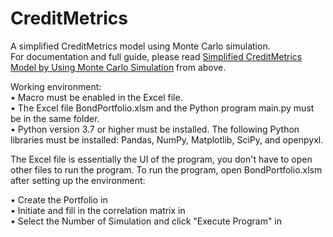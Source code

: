 # CreditMetrics
A simplified CreditMetrics model using Monte Carlo simulation. <br />
For documentation and full guide, please read [Simplified CreditMetrics Model by Using Monte Carlo Simulation](https://github.com/jamesckcc/CreditMetrics/blob/main/Simplified%20CreditMetrics%20Model%20by%20Using%20Monte%20Carlo%20Simulation.pdf) from above. <br />

Working environment: <br />
•	Macro must be enabled in the Excel file. <br />
•	The Excel file BondPortfolio.xlsm and the Python program main.py must be in the same folder. <br />
•	Python version 3.7 or higher must be installed. The following Python libraries must be installed: Pandas, NumPy, Matplotlib, SciPy, and openpyxl.  <br />

The Excel file is essentially the UI of the program, you don't have to open other files to run the program. To run the program, open BondPortfolio.xlsm after setting up the environment: <br />

•	Create the Portfolio in <Portfolio> <br />
•	Initiate and fill in the correlation matrix in <Correlation> <br />
•	Select the Number of Simulation and click "Execute Program" in <Run> <br />


